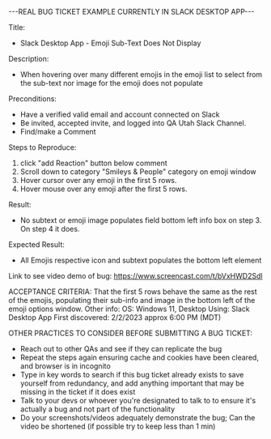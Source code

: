 ---REAL BUG TICKET EXAMPLE CURRENTLY IN SLACK DESKTOP APP---

Title: 
- Slack Desktop App - Emoji Sub-Text Does Not Display

Description: 
- When hovering over many different emojis in the emoji list to select from the sub-text nor image for the emoji does not populate

Preconditions:
- Have a verified valid email and account connected on Slack
- Be invited, accepted invite, and logged into QA Utah Slack Channel.
- Find/make a Comment

Steps to Reproduce:
1. click "add Reaction" button below comment
2. Scroll down to category "Smileys & People" category on emoji window
3. Hover cursor over any emoji in the first 5 rows.
4. Hover mouse over any emoji after the first 5 rows.

Result: 
- No subtext or emoji image populates field bottom left info box on step 3. On step 4 it does.

Expected Result: 
- All Emojis respective icon and subtext populates the bottom left element

Link to see video demo of bug: 
https://www.screencast.com/t/bVxHWD2Sdl


ACCEPTANCE CRITERIA: That the first 5 rows behave the same as the rest of the emojis, populating their sub-info and image in the bottom left of the emoji options window.
Other info:
OS: Windows 11, Desktop
Using: Slack Desktop App
First discovered: 2/2/2023 approx 6:00 PM (MDT)



OTHER PRACTICES TO CONSIDER BEFORE SUBMITTING A BUG TICKET:
- Reach out to other QAs and see if they can replicate the bug
- Repeat the steps again ensuring cache and cookies have been cleared, and browser is in incognito
- Type in key words to search if this bug ticket already exists to save yourself from redundancy, and add anything important that may be missing in the ticket if it does exist
- Talk to your devs or whoever you're designated to talk to to ensure it's actually a bug and not part of the functionality
- Do your screenshots/videos adequately demonstrate the bug; Can the video be shortened (if possible try to keep less than 1 min)
